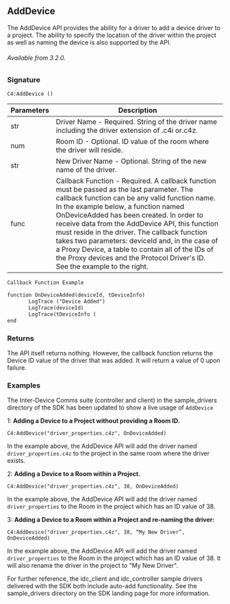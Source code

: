 ## AddDevice

The AddDevice API provides the ability for a driver to add a device driver to a project. The ability to specify the location of the driver within the project as well as naming the device is also supported by the API.

###### Available from 3.2.0.


### Signature

`C4:AddDevice ()`


| Parameters | Description |
| --- | --- |
| str | Driver Name - Required. String of the driver name including the driver extension of .c4i or.c4z. |
| num | Room ID - Optional. ID value of the room where the driver will reside. |
| str | New Driver Name - Optional. String of the new name of the driver. |
| func | Callback Function - Required. A callback function must be passed as the last parameter. The callback function can be any valid function name. In the example below, a function named OnDeviceAdded has been created. In order to receive data from the AddDevice API, this function  must reside in the driver. The callback function takes two parameters: deviceId and, in the case of a Proxy Device, a table to contain all of the IDs of the Proxy devices and the Protocol Driver's ID. See the example to the right. |

```xml
Callback Function Example

function OnDeviceAdded(deviceId, tDeviceInfo)
       LogTrace ("Device Added")
       LogTrace(deviceId)
       LogTrace(tDeviceInfo )
end
```


### Returns
The API itself returns nothing. However, the callback function returns the Device ID value of the driver that was added. It will return a value of 0 upon failure.


### Examples
The Inter-Device Comms suite (controller and client) in the sample\_drivers directory of the SDK has been updated to show a live usage of `AddDevice`

1: **Adding a Device to a Project without providing a Room ID.**

`C4:AddDevice("driver_properties.c4z", OnDeviceAdded)`

In the example above, the AddDevice API will add the driver named `driver_properties.c4z` to the project in the same room where the driver exists.

2: **Adding a Device to a Room within a Project.**

`C4:AddDevice("driver_properties.c4z", 38, OnDeviceAdded)`

In the example above, the AddDevice API will add the driver named `driver_properties` to the Room in the project which has an ID value of 38.

3: **Adding a Device to a Room within a Project and re-naming the driver:**

`C4:AddDevice("driver_properties.c4z", 38, “My New Driver”, OnDeviceAdded)`

In the example above, the AddDevice API will add the driver named `driver_properties` to the Room in the project which has an ID value of 38. It will also rename the driver in the project to "My New Driver".


For further reference, the idc\_client and idc\_controller sample drivers delivered with the SDK both include auto-add functionality. See the sample\_drivers directory on the SDK landing page for more information.


